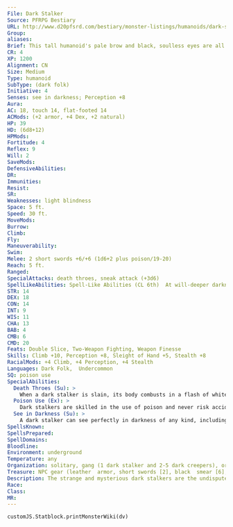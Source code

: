 ```yaml
---
File: Dark Stalker
Source: PFRPG Bestiary
URL: http://www.d20pfsrd.com/bestiary/monster-listings/humanoids/dark-stalker
Group: 
aliases: 
Brief: This tall humanoid's pale brow and black, soulless eyes are all that can be seen above a black scarf wrapped around its face.
CR: 4
XP: 1200
Alignment: CN
Size: Medium
Type: humanoid
SubType: (dark folk)
Initiative: 4
Senses: see in darkness; Perception +8
Aura: 
AC: 18, touch 14, flat-footed 14
ACMods: (+2 armor, +4 Dex, +2 natural)
HP: 39
HD: (6d8+12)
HPMods: 
Fortitude: 4
Reflex: 9
Will: 2
SaveMods: 
DefensiveAbilities: 
DR: 
Immunities: 
Resist: 
SR: 
Weaknesses: light blindness
Space: 5 ft.
Speed: 30 ft.
MoveMods: 
Burrow: 
Climb: 
Fly: 
Maneuverability: 
Swim: 
Melee: 2 short swords +6/+6 (1d6+2 plus poison/19-20)
Reach: 5 ft.
Ranged: 
SpecialAttacks: death throes, sneak attack (+3d6)
SpellLikeAbilities: Spell-Like Abilities (CL 6th)  At will-deeper darkness, detect magic, fog cloud
STR: 14
DEX: 18
CON: 14
INT: 9
WIS: 11
CHA: 13
BAB: 4
CMB: 6
CMD: 20
Feats: Double Slice, Two-Weapon Fighting, Weapon Finesse
Skills: Climb +10, Perception +8, Sleight of Hand +5, Stealth +8
RacialMods: +4 Climb, +4 Perception, +4 Stealth
Languages: Dark Folk,  Undercommon
SQ: poison use
SpecialAbilities:
  Death Throes (Su): >
    When a dark stalker is slain, its body combusts in a flash of white-hot flame. This acts like a fireball that deals 3d6 points of fire damage to all creatures within a 20-foot-radius burst. A DC 15 Reflex save halves this damage.  A dark stalker's gear and treasure are unaffected by this explosion. This save is Constitution-based.
  Poison Use (Ex): >
    Dark stalkers are skilled in the use of poison and never risk accidentally poisoning themselves. Like their diminutive kin, the dark creepers, dark stalkers use black poison on their weapons and generally carry six doses on them.  Black Smear-injury; save Fort DC 15; frequency 1/round for 6 rounds; effect 1d2 Str; cure 1 save. The poison DC is Constitution-based.
  See in Darkness (Su): >
    A dark stalker can see perfectly in darkness of any kind, including that created by deeper darkness.
SpellsKnown: 
SpellsPrepared: 
SpellDomains: 
Bloodline: 
Environment: underground
Temperature: any
Organization: solitary, gang (1 dark stalker and 2-5 dark creepers), or clan (20-80 dark creepers plus 1 dark stalker per 20 dark creepers)
Treasure: NPC gear (leather  armor, short swords [2], black  smear [6], other treasure)
Description: The strange and mysterious dark stalkers are the undisputed leaders of dark folk society. Deep underground, these creatures dwell in strange villages (some rumors suggest entire cities) built of stone and fungus in remote caverns where they are served and worshiped by their coarser, diminutive kin, the dark creepers. Dark stalkers come to the surface rarely, but when they do it is on a mission, and with a force of creatures such that it never ends well for those they seek to rob or torment.  Dark stalkers are tall, frail humanoids with incredibly pale skin. They constantly wear multiple layers of dark cloth and black leather armor, yet unlike their lesser kin, a dark stalker's garb is always clean and spotless. Each dark stalker carries a pair of short swords- they prefer these weapons to all others. Dark stalkers are 6 feet tall and weigh 100 pounds.  In a fight, dark stalkers are not above sacrif icing lesser creatures, including dark creepers, to win the day or cover their retreat if things go poorly. They hate well-lit areas and always prefer to fight under the cover of deeper darkness. Dark stalkers rarely fight to the death if it can be avoided, preferring to slip away if things begin to look grim.  The origins of the dark stalkers and the dark creepers are shrouded in mystery, made more difficult to decipher by the fact that the dark stalkers do not keep records of their history. Many scholars believe that, just as the drow descended from elves, so too must the dark folk have descended from humanity, their eerie powers and spell-like abilities the result of generation upon generation of devotion to profane and sinister magic.  Alas, the truth of the race's history may never be known.
Race: 
Class: 
MR: 
---
```

```dataviewjs
customJS.Statblock.printMonsterWiki(dv)
```
